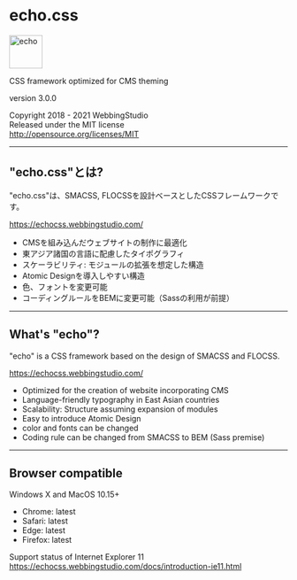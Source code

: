 echo.css
====================================

<img alt="echo" src="https://echocss.webbingstudio.com/images/logo.svg" height="60" />

CSS framework optimized for CMS theming

version 3.0.0

Copyright 2018 - 2021 WebbingStudio  
Released under the MIT license  
http://opensource.org/licenses/MIT

- - - - - - - - - - - - - - - - - - -

## "echo.css"とは?

"echo.css"は、SMACSS, FLOCSSを設計ベースとしたCSSフレームワークです。

https://echocss.webbingstudio.com/

- CMSを組み込んだウェブサイトの制作に最適化
- 東アジア諸国の言語に配慮したタイポグラフィ
- スケーラビリティ: モジュールの拡張を想定した構造
- Atomic Designを導入しやすい構造
- 色、フォントを変更可能
- コーディングルールをBEMに変更可能（Sassの利用が前提）

----

## What's "echo"?

"echo" is a CSS framework based on the design of SMACSS and FLOCSS.

https://echocss.webbingstudio.com/

- Optimized for the creation of website incorporating CMS
- Language-friendly typography in East Asian countries
- Scalability: Structure assuming expansion of modules
- Easy to introduce Atomic Design
- color and fonts can be changed
- Coding rule can be changed from SMACSS to BEM (Sass premise)

----

## Browser compatible

Windows X and MacOS 10.15+

- Chrome: latest
- Safari: latest
- Edge: latest
- Firefox: latest

Support status of Internet Explorer 11  
https://echocss.webbingstudio.com/docs/introduction-ie11.html